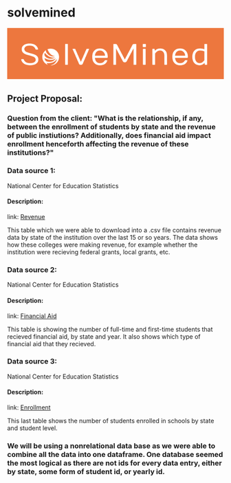 # solvemined

![alt text](https://github.com/brevinowens/solvemined/blob/main/Resources/solvemined.png?raw=true)

## Project Proposal:

### Question from the client: "What is the relationship, if any, between the enrollment of students by state and the revenue of public instiutions? Additionally, does financial aid impact enrollment henceforth affecting the revenue of these institutions?" 

### Data source 1:
National Center for Education Statistics
#### Description:
link: [Revenue](https://nces.ed.gov/ipeds/TrendGenerator/app/build-table/6/13?rid=6&ridv=1%7C2%7C4%7C5%7C6%7C8%7C9%7C10%7C11%7C12%7C13%7C15%7C16%7C17%7C18%7C19%7C20%7C21%7C22%7C23%7C24%7C25%7C26%7C27%7C28%7C29%7C30%7C31%7C32%7C33%7C34%7C35%7C36%7C37%7C38%7C39%7C40%7C41%7C42%7C44%7C45%7C46%7C47%7C48%7C49%7C50%7C51%7C53%7C54%7C55%7C56&cid=25)

This table which we were able to download into a .csv file contains revenue data by state of the institution over the last 15 or so years. The data shows how these colleges were making revenue, for example whether the institution were recieving federal grants, local grants, etc. 

### Data source 2:
National Center for Education Statistics
#### Description:
link: [Financial Aid](https://nces.ed.gov/ipeds/TrendGenerator/app/build-table/8/25?rid=6&ridv=1%7C2%7C4%7C5%7C6%7C8%7C9%7C10%7C11%7C12%7C13%7C15%7C16%7C17%7C18%7C19%7C20%7C21%7C22%7C23%7C24%7C25%7C26%7C27%7C28%7C29%7C30%7C31%7C32%7C33%7C34%7C35%7C36%7C37%7C38%7C39%7C40%7C41%7C42%7C44%7C45%7C46%7C47%7C48%7C49%7C50%7C51%7C53%7C54%7C55%7C56&cid=46)

This table is showing the number of full-time and first-time students that recieved financial aid, by state and year. It also shows which type of financial aid that they recieved.

### Data source 3:
National Center for Education Statistics

#### Description: 
link: [Enrollment](https://nces.ed.gov/ipeds/TrendGenerator/app/build-table/2/2?rid=6&ridv=1%7C2%7C4%7C5%7C6%7C8%7C9%7C10%7C11%7C12%7C13%7C15%7C16%7C17%7C18%7C19%7C20%7C21%7C22%7C23%7C24%7C25%7C26%7C27%7C28%7C29%7C30%7C31%7C32%7C33%7C34%7C35%7C36%7C37%7C38%7C39%7C40%7C41%7C42%7C44%7C45%7C46%7C47%7C48%7C49%7C50%7C51%7C53%7C54%7C55%7C56&cid=9)

This last table shows the number of students enrolled in schools by state and student level.

### We will be using a nonrelational data base as we were able to combine all the data into one dataframe. One database seemed the most logical as there are not ids for every data entry, either by state, some form of student id, or yearly id. 
